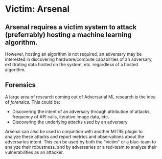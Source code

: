 # Victim: Arsenal

## Arsenal requires a victim system to attack (preferrably) hosting a machine learning algorithm.

However, hosting an algorithm is not required, an adversary may be interested in discovering hardware/compute capabilities of an adversary, exfiltrating data hosted on the system, etc. regardless of a hosted algorithm.

## Forensics

A large area of research coming out of Adversarial ML research is the idea of *forensics*. This could be:

- Discovering the intent of an adversary through attribution of attacks, frequency of API calls, iterative image data, etc.
- Discovering the underlying attacks used by an adversary

Arsenal can also be used in conjuntion with another MITRE plugin to analyze these attacks and report metrics and observations about the adversaries intent. This can be used by both the "victim" or a blue-team to analyze their robustness, and by adversaries or a red-team to analyze their vulnerabilities as an attacker.
